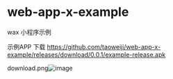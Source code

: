 # web-app-x-example
wax 小程序示例

示例APP 下载 https://github.com/taoweiji/web-app-x-example/releases/download/0.0.1/example-release.apk

download.png![image](https://user-images.githubusercontent.com/3044176/120747848-5af66300-c534-11eb-926a-0a1fb2cfdffa.png)
